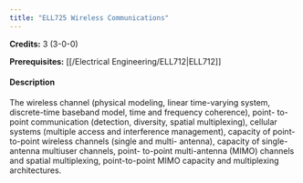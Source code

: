 ```yaml
---
title: "ELL725 Wireless Communications"
---
```

**Credits:** 3 (3-0-0)

**Prerequisites:** [[/Electrical Engineering/ELL712|ELL712]]

#### Description
The wireless channel (physical modeling, linear time-varying system, discrete-time baseband model, time and frequency coherence), point- to-point communication (detection, diversity, spatial multiplexing), cellular systems (multiple access and interference management), capacity of point-to-point wireless channels (single and multi- antenna), capacity of single-antenna multiuser channels, point- to-point multi-antenna (MIMO) channels and spatial multiplexing, point-to-point MIMO capacity and multiplexing architectures.